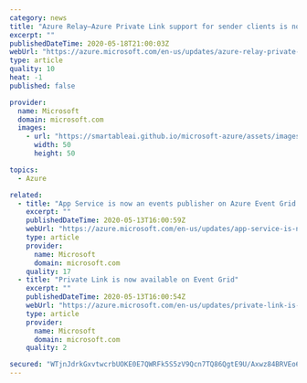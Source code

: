 ```yaml
---
category: news
title: "Azure Relay—Azure Private Link support for sender clients is now available in preview"
excerpt: ""
publishedDateTime: 2020-05-18T21:00:03Z
webUrl: "https://azure.microsoft.com/en-us/updates/azure-relay-private-link-support-preview/"
type: article
quality: 10
heat: -1
published: false

provider:
  name: Microsoft
  domain: microsoft.com
  images:
    - url: "https://smartableai.github.io/microsoft-azure/assets/images/organizations/microsoft.com-50x50.jpg"
      width: 50
      height: 50

topics:
  - Azure

related:
  - title: "App Service is now an events publisher on Azure Event Grid (in preview)"
    excerpt: ""
    publishedDateTime: 2020-05-13T16:00:59Z
    webUrl: "https://azure.microsoft.com/en-us/updates/app-service-is-now-an-events-publisher-on-azure-event-grid-in-preview/"
    type: article
    provider:
      name: Microsoft
      domain: microsoft.com
    quality: 17
  - title: "Private Link is now available on Event Grid"
    excerpt: ""
    publishedDateTime: 2020-05-13T16:00:54Z
    webUrl: "https://azure.microsoft.com/en-us/updates/private-link-is-now-available-on-event-grid/"
    type: article
    provider:
      name: Microsoft
      domain: microsoft.com
    quality: 2

secured: "WTjnJdrkGxvtwcrbUOKE0E7QWRFk5S5zV9Qcn7TQ86QgtE9U/Axwz84BRVEo6h2mN1I9/P4jD8SJg+FBuO0fr5Lpn0qBXJ77cdjsPm76SZAKQMAS5OASoEjhku2ROHD8MU3dnSKomgvKG9k1TTa1lj9CXF1dG+kpHny3tagRD08gzRy0YktmXzsH8f7H3wnd/p6H6PhWv9aRFUbf8AIfFYiEpTFJSqDnzFQxNHwtQIixksFHo6ojNSe2DJ2/+6pHM5VKBGGjPU+DGYC05HsgsvGlZA33v4+unUQ74uvKem+dq1TKstjnuveaLKBGuZhMSqJ6LFaGyA1O8bJ/x60Gng==;lfioC/ZRwdcZlq1uXnLs+A=="
---
```


